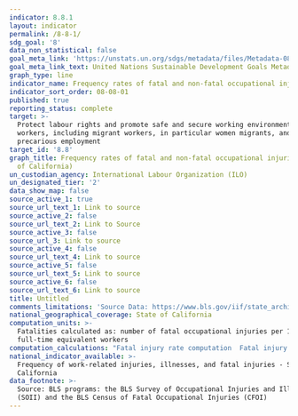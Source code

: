 ```yaml
---
indicator: 8.8.1
layout: indicator
permalink: /8-8-1/
sdg_goal: '8'
data_non_statistical: false
goal_meta_link: 'https://unstats.un.org/sdgs/metadata/files/Metadata-08-08-01.pdf'
goal_meta_link_text: United Nations Sustainable Development Goals Metadata (PDF 381 KB)
graph_type: line
indicator_name: Frequency rates of fatal and non-fatal occupational injuries
indicator_sort_order: 08-08-01
published: true
reporting_status: complete
target: >-
  Protect labour rights and promote safe and secure working environments for all
  workers, including migrant workers, in particular women migrants, and those in
  precarious employment
target_id: '8.8'
graph_title: Frequency rates of fatal and non-fatal occupational injuries (State
  of California)
un_custodian_agency: International Labour Organization (ILO)
un_designated_tier: '2'
data_show_map: false
source_active_1: true
source_url_text_1: Link to source
source_active_2: false
source_url_text_2: Link to Source
source_active_3: false
source_url_3: Link to source
source_active_4: false
source_url_text_4: Link to source
source_active_5: false
source_url_text_5: Link to source
source_active_6: false
source_url_text_6: Link to source
title: Untitled
comments_limitations: 'Source Data: https://www.bls.gov/iif/state_archive.htm#CA'
national_geographical_coverage: State of California
computation_units: >-
  Fatalities calculated as: number of fatal occupational injuries per 100,000
  full-time equivalent workers 
computation_calculations: "Fatal injury rate computation  Fatal injury rates depict the risk of incurring a fatal occupational injury and can be used to compare risk among worker groups with varying employment levels. Since employment data are not collected by CFOI, fatal injury rates are calculated using CPS and LAUS data. Each state rate in the table above represents the number of fatal occupational injuries per 100,000 full-time equivalent workers and was calculated as:   Fatality rate = (NS/EHS) x 200,000,000 where        NS = number of fatal work injuries in the state        EHS = total hours worked by all employees in the state during the calendar year        200,000,000 = base for 100,000 equivalent full-time workers (working 40 hours per week, 50 weeks per year)              State rates by industry were imputed by using national-level \"average hours\"\x9D and \"at work\"\x9D information from CPS to calculate the average annual number of hours for each employee, since these data are not available at the state level. EHS (total hours worked by all employees in the state during the calendar year) was calculated as:   EHS = HWN x ES where        ES = State employment (from LAUS)        HWN = average annual number of hours for each employee at the national level (from CPS)"
national_indicator_available: >-
  Frequency of work-related injuries, illnesses, and fatal injuries - State of
  California
data_footnote: >-
  Source: BLS programs: the BLS Survey of Occupational Injuries and Illnesses
  (SOII) and the BLS Census of Fatal Occupational Injuries (CFOI)
---
```

